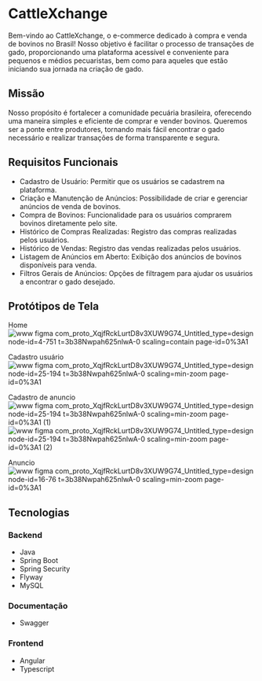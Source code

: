 # CattleXchange
Bem-vindo ao CattleXchange, o e-commerce dedicado à compra e venda de bovinos no Brasil! Nosso objetivo é facilitar o processo de transações de gado, proporcionando uma plataforma acessível e conveniente para pequenos e médios pecuaristas, bem como para aqueles que estão iniciando sua jornada na criação de gado.

Missão
------
Nosso propósito é fortalecer a comunidade pecuária brasileira, oferecendo uma maneira simples e eficiente de comprar e vender bovinos. Queremos ser a ponte entre produtores, tornando mais fácil encontrar o gado necessário e realizar transações de forma transparente e segura.

Requisitos Funcionais
----------------------
- Cadastro de Usuário: Permitir que os usuários se cadastrem na plataforma.
- Criação e Manutenção de Anúncios: Possibilidade de criar e gerenciar anúncios de venda de bovinos.
- Compra de Bovinos: Funcionalidade para os usuários comprarem bovinos diretamente pelo site.
- Histórico de Compras Realizadas: Registro das compras realizadas pelos usuários.
- Histórico de Vendas: Registro das vendas realizadas pelos usuários.
- Listagem de Anúncios em Aberto: Exibição dos anúncios de bovinos disponíveis para venda.
- Filtros Gerais de Anúncios: Opções de filtragem para ajudar os usuários a encontrar o gado desejado.

Protótipos de Tela
------------------
 Home
![www figma com_proto_XqjfRckLurtD8v3XUW9G74_Untitled_type=design node-id=4-751 t=3b38Nwpah625nlwA-0 scaling=contain page-id=0%3A1](https://github.com/DjonathanDAvila/CattleXchange/assets/123762143/d7c5edc4-25b8-4cda-b502-10ece04f2eff)

Cadastro usuário
![www figma com_proto_XqjfRckLurtD8v3XUW9G74_Untitled_type=design node-id=25-194 t=3b38Nwpah625nlwA-0 scaling=min-zoom page-id=0%3A1](https://github.com/DjonathanDAvila/CattleXchange/assets/123762143/7506903b-a3aa-4211-ba7d-956e8d6816a8)

Cadastro de anuncio
![www figma com_proto_XqjfRckLurtD8v3XUW9G74_Untitled_type=design node-id=25-194 t=3b38Nwpah625nlwA-0 scaling=min-zoom page-id=0%3A1 (1)](https://github.com/DjonathanDAvila/CattleXchange/assets/123762143/d7a15fd9-c679-4f5c-816f-97715ff19dc7)
![www figma com_proto_XqjfRckLurtD8v3XUW9G74_Untitled_type=design node-id=25-194 t=3b38Nwpah625nlwA-0 scaling=min-zoom page-id=0%3A1 (2)](https://github.com/DjonathanDAvila/CattleXchange/assets/123762143/4ecb3f1c-b9e6-4ee8-aa88-72c8428abdb0)

Anuncio
![www figma com_proto_XqjfRckLurtD8v3XUW9G74_Untitled_type=design node-id=16-76 t=3b38Nwpah625nlwA-0 scaling=min-zoom page-id=0%3A1](https://github.com/DjonathanDAvila/CattleXchange/assets/123762143/4cc57bbe-b7a1-4094-aad2-a328513e7687)

## Tecnologias

### Backend
- Java
- Spring Boot
- Spring Security
- Flyway
- MySQL

### Documentação
- Swagger

### Frontend
- Angular
- Typescript




